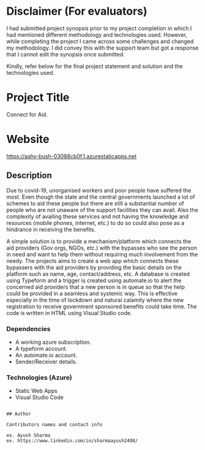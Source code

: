 # Disclaimer (For evaluators)

I had submitted project synopsis prior to my project completion in which I had mentioned different methodology and technologies used. However, while completing the project I came across some challenges and changed my methodology. I did convey this with the support team but got a response that I cannot edit the synopsis once submitted. 

Kindly, refer below for the final project statement and solution and the technologies used.

# Project Title

Connect for Aid.

# Website
https://ashy-bush-03088cb0f.1.azurestaticapps.net

## Description

Due to covid-19, unorganised workers and poor people have suffered the most. Even though the state and the central governments launched a lot of schemes to aid these people but there are still a substantial number of people who are not  unaware of the support facilities they can avail. Also the complexity of availing these services and not having the knowledge and resources (mobile phones, internet, etc.) to do so could also pose as a hindrance in receiving the benefits. 

A simple solution is to provide a mechanism/platform which connects the aid providers (Gov orgs, NGOs, etc.) with the bypasses who see the person in need and want to help them without requiring much involvement from the needy. The projects aims to create a web app which connects these bypassers with the aid providers by providing the basic details on the platform such as name, age, contact/address, etc. A database is created using Typeform and a trigger is created using automate.io to alert the concerned aid providers that a new person is in queue so that the help could be provided in a seamless and systemic way. This is effective especially in the time of lockdown and natural calamity where the new registration to receive government sponsored benefits could take time. The code is written in HTML using Visual Studio code.


### Dependencies

* A working azure subscription.
* A typeform account.
* An automate.io account.
* Sender/Receiver details.

### Technologies (Azure)

* Static Web Apps
* Visual Studio Code

```

## Author

Contributors names and contact info

ex. Ayush Sharma
ex. https://www.linkedin.com/in/sharmaayush2408/
